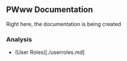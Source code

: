 ## PWww Documentation
Right here, the documentation is being created
### Analysis
- (User Roles)[./userroles.md]
